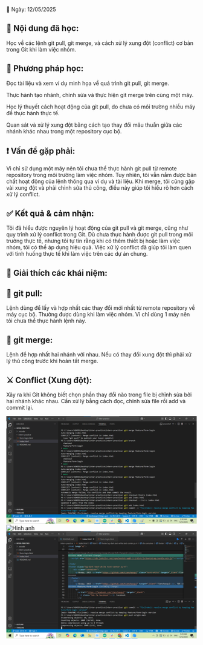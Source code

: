 📅 Ngày: 12/05/2025

## 📘 Nội dung đã học:
Học về các lệnh git pull, git merge, và cách xử lý xung đột (conflict) cơ bản trong Git khi làm việc nhóm.

## 📖 Phương pháp học:
Đọc tài liệu và xem ví dụ minh họa về quá trình git pull, git merge.

Thực hành tạo nhánh, chỉnh sửa và thực hiện git merge trên cùng một máy.

Học lý thuyết cách hoạt động của git pull, do chưa có môi trường nhiều máy để thực hành thực tế.

Quan sát và xử lý xung đột bằng cách tạo thay đổi mâu thuẫn giữa các nhánh khác nhau trong một repository cục bộ.

## ❗ Vấn đề gặp phải:
Vì chỉ sử dụng một máy nên tôi chưa thể thực hành git pull từ remote repository trong môi trường làm việc nhóm. Tuy nhiên, tôi vẫn nắm được bản chất hoạt động của lệnh thông qua ví dụ và tài liệu. Khi merge, tôi cũng gặp vài xung đột và phải chỉnh sửa thủ công, điều này giúp tôi hiểu rõ hơn cách xử lý conflict.

## ✅ Kết quả & cảm nhận:
Tôi đã hiểu được nguyên lý hoạt động của git pull và git merge, cũng như quy trình xử lý conflict trong Git. Dù chưa thực hành được git pull trong môi trường thực tế, nhưng tôi tự tin rằng khi có thêm thiết bị hoặc làm việc nhóm, tôi có thể áp dụng hiệu quả. Việc xử lý conflict đã giúp tôi làm quen với tình huống thực tế khi làm việc trên các dự án chung.

## 🧠 Giải thích các khái niệm:
## 🔄 git pull:
Lệnh dùng để lấy và hợp nhất các thay đổi mới nhất từ remote repository về máy cục bộ. Thường được dùng khi làm việc nhóm. Vì chỉ dùng 1 máy nên tôi chưa thể thực hành lệnh này.

## 🔀 git merge:
Lệnh để hợp nhất hai nhánh với nhau. Nếu có thay đổi xung đột thì phải xử lý thủ công trước khi hoàn tất merge.

## ⚔️ Conflict (Xung đột):
Xảy ra khi Git không biết chọn phần thay đổi nào trong file bị chỉnh sửa bởi hai nhánh khác nhau. Cần xử lý bằng cách đọc, chỉnh sửa file rồi add và commit lại.

![Hinh anh](images/fixloixungdot.png)
![Hinh anh](images/gitcoflicpartcuoi.png)
![Hinh anh](images/loixungdot.png)